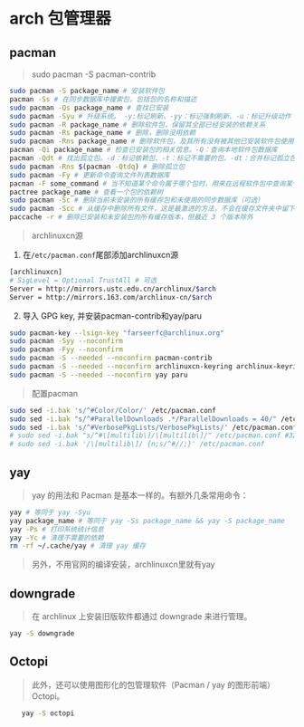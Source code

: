 # arch 包管理器

## pacman

> sudo pacman -S pacman-contrib

```bash
sudo pacman -S package_name # 安装软件包
pacman -Ss # 在同步数据库中搜索包，包括包的名称和描述
sudo pacman -Qs package_name # 查找已安装
sudo pacman -Syu # 升级系统。 -y:标记刷新、-yy：标记强制刷新、-u：标记升级动作（一般使用 -Syu 即可）
sudo pacman -R package_name # 删除软件包，保留其全部已经安装的依赖关系
sudo pacman -Rs package_name # 删除，删除没用依赖
sudo pacman -Rns package_name # 删除软件包，及其所有没有被其他已安装软件包使用的依赖包
pacman -Qi package_name # 检查已安装包的相关信息。-Q：查询本地软件包数据库
pacman -Qdt # 找出孤立包。-d：标记依赖包、-t：标记不需要的包、-dt：合并标记孤立包
sudo pacman -Rns $(pacman -Qtdq) # 删除孤立包
sudo pacman -Fy # 更新命令查询文件列表数据库
pacman -F some_command # 当不知道某个命令属于哪个包时，用来在远程软件包中查询某个命令属于哪个包（即使没有安装）
pactree package_name # 查看一个包的依赖树
sudo pacman -Sc # 删除当前未安装的所有缓存包和未使用的同步数据库（可选）
sudo pacman -Scc # 从缓存中删除所有文件，这是最激进的方法，不会在缓存文件夹中留下任何内容（一般不使用）
paccache -r # 删除已安装和未安装包的所有缓存版本，但最近 3 个版本除外
```
> archlinuxcn源
1. 在`/etc/pacman.conf`尾部添加archlinuxcn源
```bash
[archlinuxcn]
# SigLevel = Optional TrustAll # 可选
Server = http://mirrors.ustc.edu.cn/archlinux/$arch
Server = http://mirrors.163.com/archlinux-cn/$arch
```
2. 导入 GPG key, 并安装pacman-contrib和yay/paru
```bash
sudo pacman-key --lsign-key "farseerfc@archlinux.org"
sudo pacman -Syy --noconfirm
sudo pacman -Fyy --noconfirm
sudo pacman -S --needed --noconfirm pacman-contrib
sudo pacman -S --needed --noconfirm archlinuxcn-keyring archlinux-keyring
sudo pacman -S --needed --noconfirm yay paru
```
> 配置pacman
```bash
sudo sed -i.bak 's/^#Color/Color/' /etc/pacman.conf
sudo sed -i.bak "s/^#ParallelDownloads .*/ParallelDownloads = 40/" /etc/pacman.conf
sudo sed -i.bak 's/^#VerbosePkgLists/VerbosePkgLists/' /etc/pacman.conf
# sudo sed -i.bak "s/^#\[multilib\]/\[multilib\]/" /etc/pacman.conf #32位应用
# sudo sed -i.bak '/\[multilib\]/ {n;s/^#//;}' /etc/pacman.conf
```

## yay

> yay 的用法和 Pacman 是基本一样的。有额外几条常用命令：

```bash
yay # 等同于 yay -Syu
yay package_name # 等同于 yay -Ss package_name && yay -S package_name
yay -Ps # 打印系统统计信息
yay -Yc # 清理不需要的依赖
rm -rf ~/.cache/yay # 清理 yay 缓存
```
> 另外，不用官网的编译安装，archlinuxcn里就有yay

## downgrade

> 在 archlinux 上安装旧版软件都通过 downgrade 来进行管理。

```bash
yay -S downgrade
```

## Octopi

> 此外，还可以使用图形化的包管理软件（Pacman / yay 的图形前端）Octopi。

```bash
   yay -S octopi
```
